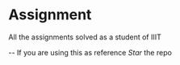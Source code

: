 # Assignment
All the assignments solved as a student of IIIT


-- If you are using this as reference *Star* the repo